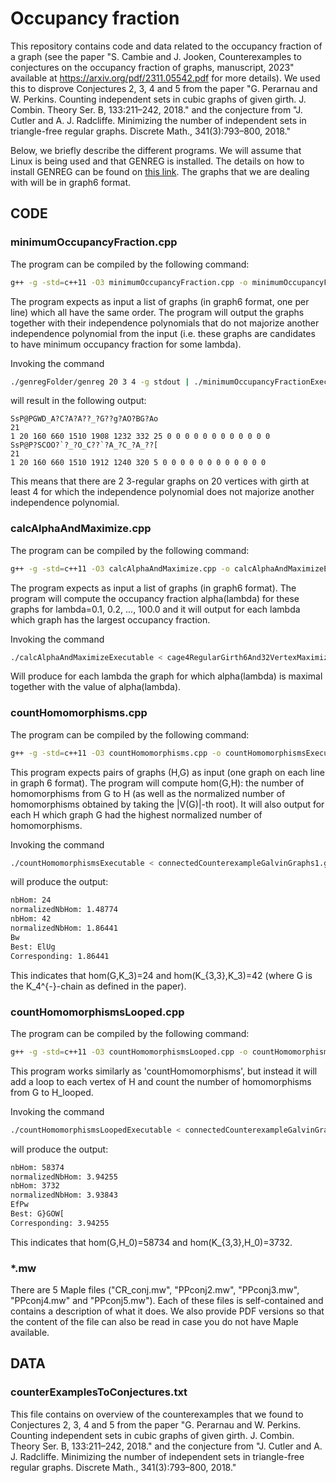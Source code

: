 # Occupancy fraction
This repository contains code and data related to the occupancy fraction of a graph (see the paper "S. Cambie and J. Jooken, Counterexamples to conjectures on the occupancy fraction of graphs, manuscript, 2023" available at https://arxiv.org/pdf/2311.05542.pdf for more details). We used this to disprove Conjectures 2, 3, 4 and 5 from the paper "G. Perarnau and W. Perkins. Counting independent sets in cubic graphs of given girth. J. Combin. Theory Ser. B, 133:211–242, 2018." and the conjecture from "J. Cutler and A. J. Radcliffe. Minimizing the number of independent sets in triangle-free regular
graphs. Discrete Math., 341(3):793–800, 2018."

Below, we briefly describe the different programs. We will assume that Linux is being used and that GENREG is installed. The details on how to install GENREG can be found on [this link](https://www.mathe2.uni-bayreuth.de/markus/reggraphs.html). The graphs that we are dealing with will be in graph6 format.


## CODE
### minimumOccupancyFraction.cpp
The program can be compiled by the following command:
```bash
g++ -g -std=c++11 -O3 minimumOccupancyFraction.cpp -o minimumOccupancyFractionExecutable
```

The program expects as input a list of graphs (in graph6 format, one per line) which all have the same order. The program will output the graphs together with their independence polynomials that do not majorize another independence polynomial from the input (i.e. these graphs are candidates to have minimum occupancy fraction for some lambda).

Invoking the command

```bash
./genregFolder/genreg 20 3 4 -g stdout | ./minimumOccupancyFractionExecutable
```

will result in the following output:
```
SsP@PGWD_A?C?A?A??_?G??g?AO?BG?Ao
21
1 20 160 660 1510 1908 1232 332 25 0 0 0 0 0 0 0 0 0 0 0 0 
SsP@P?SCOO?`?_?O_C??`?A_?C_?A_??[
21
1 20 160 660 1510 1912 1240 320 5 0 0 0 0 0 0 0 0 0 0 0 0
```

This means that there are 2 3-regular graphs on 20 vertices with girth at least 4 for which the independence polynomial does not majorize another independence polynomial.

### calcAlphaAndMaximize.cpp
The program can be compiled by the following command:
```bash
g++ -g -std=c++11 -O3 calcAlphaAndMaximize.cpp -o calcAlphaAndMaximizeExecutable
```

The program expects as input a list of graphs (in graph6 format). The program will compute the occupancy fraction alpha(lambda) for these graphs for lambda=0.1, 0.2, ..., 100.0 and it will output for each lambda which graph has the largest occupancy fraction.

Invoking the command

```bash
./calcAlphaAndMaximizeExecutable < cage4RegularGirth6And32VertexMaximizer.g6
```

Will produce for each lambda the graph for which alpha(lambda) is maximal together with the value of alpha(lambda).

### countHomomorphisms.cpp
The program can be compiled by the following command:
```bash
g++ -g -std=c++11 -O3 countHomomorphisms.cpp -o countHomomorphismsExecutable
```

This program expects pairs of graphs (H,G) as input (one graph on each line in graph 6 format). The program will compute hom(G,H): the number of homomorphisms from G to H (as well as the normalized number of homomorphisms obtained by taking the |V(G)|-th root). It will also output for each H which graph G had the highest normalized number of homomorphisms.

Invoking the command

```bash
./countHomomorphismsExecutable < connectedCounterexampleGalvinGraphs1.g6
```

will produce the output:

```bash
nbHom: 24
normalizedNbHom: 1.48774
nbHom: 42
normalizedNbHom: 1.86441
Bw
Best: ElUg
Corresponding: 1.86441
```

This indicates that hom(G,K_3)=24 and hom(K_{3,3},K_3)=42 (where G is the K_4^{-}-chain as defined in the paper).

### countHomomorphismsLooped.cpp
The program can be compiled by the following command:
```bash
g++ -g -std=c++11 -O3 countHomomorphismsLooped.cpp -o countHomomorphismsLoopedExecutable
```

This program works similarly as 'countHomomorphisms', but instead it will add a loop to each vertex of H and count the number of homomorphisms from G to H_looped.

Invoking the command

```bash
./countHomomorphismsLoopedExecutable < connectedCounterexampleGalvinGraphs2.g6
```

will produce the output:

```bash
nbHom: 58374
normalizedNbHom: 3.94255
nbHom: 3732
normalizedNbHom: 3.93843
EfPw
Best: G}GOW[
Corresponding: 3.94255
```

This indicates that hom(G,H_0)=58734 and hom(K_{3,3},H_0)=3732.

### *.mw

There are 5 Maple files ("CR_conj.mw", "PPconj2.mw", "PPconj3.mw", "PPconj4.mw" and "PPconj5.mw"). Each of these files is self-contained and contains a description of what it does. We also provide PDF versions so that the content of the file can also be read in case you do not have Maple available.
 
## DATA
### counterExamplesToConjectures.txt

This file contains on overview of the counterexamples that we found to Conjectures 2, 3, 4 and 5 from the paper "G. Perarnau and W. Perkins. Counting independent sets in cubic graphs of given girth. J. Combin. Theory Ser. B, 133:211–242, 2018." and the conjecture from "J. Cutler and A. J. Radcliffe. Minimizing the number of independent sets in triangle-free regular
graphs. Discrete Math., 341(3):793–800, 2018."
